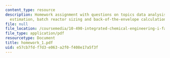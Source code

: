 ```yaml
---
content_type: resource
description: Homework assignment with questions on topics data analysis, parameter
  estimation, batch reactor sizing and back-of-the-envelope calculation.
file: null
file_location: /coursemedia/10-490-integrated-chemical-engineering-i-fall-2006/e57cb7fdf7d3e063a2f0f408e17a5f3f_homework_1.pdf
file_type: application/pdf
resourcetype: Document
title: homework_1.pdf
uid: e57cb7fd-f7d3-e063-a2f0-f408e17a5f3f
---
```

